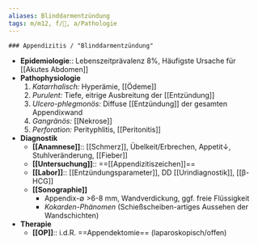 ```yaml
---
aliases: Blinddarmentzündung
tags: m/m12, f/💩, a/Pathologie
---
```

	### Appendizitis / "Blinddarmentzündung"
- **Epidemiologie**:: Lebenszeitprävalenz 8%, Häufigste Ursache für [[Akutes Abdomen]]
- **Pathophysiologie**
	1. *Katarrhalisch:* Hyperämie, [[Ödeme]]
	2. *Purulent:* Tiefe, eitrige Ausbreitung der [[Entzündung]]
	3. *Ulcero-phlegmonös:* Diffuse [[Entzündung]] der gesamten Appendixwand
	4. *Gangränös:* [[Nekrose]]
	5. *Perforation:* Perityphlitis, [[Peritonitis]]
- **Diagnostik**
	- **[[Anamnese]]**:: [[Schmerz]], Übelkeit/Erbrechen, Appetit↓, Stuhlveränderung, [[Fieber]]
	- **[[Untersuchung]]**:: ==[[Appendizitiszeichen]]==
	- **[[Labor]]**:: [[Entzündungsparameter]], DD [[Urindiagnostik]], [[β-HCG]]
	- **[[Sonographie]]**
		- Appendix-∅ >6-8 mm, Wandverdickung, ggf. freie Flüssigkeit
		- *Kokarden-Phänomen* (Schießscheiben-artiges Aussehen der Wandschichten)
- **Therapie**
	- **[[OP]]**:: i.d.R. ==Appendektomie== (laparoskopisch/offen)